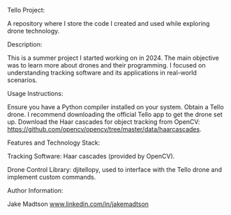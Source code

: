 Tello Project:

A repository where I store the code I created and used while exploring drone technology.

Description:

This is a summer project I started working on in 2024. The main objective was to learn more about drones and their programming. I focused on understanding tracking software and its applications in real-world scenarios.

Usage Instructions:

Ensure you have a Python compiler installed on your system.
Obtain a Tello drone.
I recommend downloading the official Tello app to get the drone set up.
Download the Haar cascades for object tracking from OpenCV:
    https://github.com/opencv/opencv/tree/master/data/haarcascades.

Features and Technology Stack:
    
Tracking Software: Haar cascades (provided by OpenCV).

Drone Control Library: djitellopy, used to interface with the Tello drone and implement custom commands.

Author Information:

Jake Madtson
www.linkedin.com/in/jakemadtson



